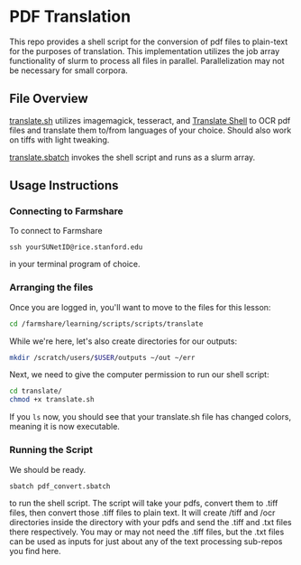 # PDF Translation

This repo provides a shell script for the conversion of pdf files to plain-text for the purposes of translation. This implementation utilizes the job array functionality of slurm to process all files in parallel. 
Parallelization may not be necessary for small corpora. 

## File Overview

[translate.sh](translate.sh) utilizes imagemagick, tesseract, and [Translate Shell](https://www.soimort.org/translate-shell/) to OCR pdf files and translate them to/from languages of your choice. Should also work on tiffs with light tweaking.

[translate.sbatch](translate.sbatch) invokes the shell script and runs as a slurm array. 

## Usage Instructions

### Connecting to Farmshare

To connect to Farmshare
```
ssh yourSUNetID@rice.stanford.edu
```
in your terminal program of choice. 

### Arranging the files

Once you are logged in, you'll want to move to the files for this lesson:

```bash
cd /farmshare/learning/scripts/scripts/translate
```
While we're here, let's also create directories for our outputs:
```bash
mkdir /scratch/users/$USER/outputs ~/out ~/err
```
Next, we need to give the computer permission to run our shell script:
```bash
cd translate/
chmod +x translate.sh
```
If you ```ls``` now, you should see that your translate.sh file has changed colors, meaning it is now executable.

### Running the Script

We should be ready.
```
sbatch pdf_convert.sbatch
```
to run the shell script. The script will take your pdfs, convert them to .tiff files, then convert those .tiff files to plain text. It will create /tiff and /ocr directories inside the directory with your pdfs and send the .tiff and 
.txt files there respectively. You may or may not need the .tiff files, but the .txt files can be used as inputs for just about any of the text processing sub-repos you find here. 
